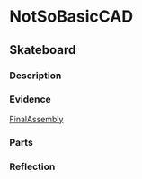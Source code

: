 # NotSoBasicCAD
## Skateboard
### Description
### Evidence
[FinalAssembly](https://cvilleschools.onshape.com/documents/521d65e402df554bfe42f3ed/w/0c5c3db15ff587876eacd787/e/55985fd0bd2d10533419ffac)
### Parts
####
### Reflection
